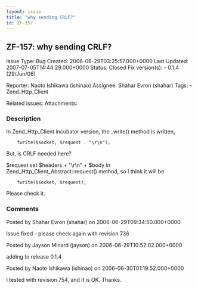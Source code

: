 ```yaml
---
layout: issue
title: "why sending CRLF?"
id: ZF-157
---
```


ZF-157: why sending CRLF?
-------------------------

 Issue Type: Bug Created: 2006-06-29T03:25:57.000+0000 Last Updated: 2007-07-05T14:44:29.000+0000 Status: Closed Fix version(s): - 0.1.4 (29/Jun/06)
 
 Reporter:  Naoto Ishikawa (ishinao)  Assignee:  Shahar Evron (shahar)  Tags: - Zend\_Http\_Client
 
 Related issues: 
 Attachments: 
### Description

In Zend\_Http\_Client incubator version, the \_write() method is written,

 
        fwrite($socket, $request . "\r\n");


But, is CRLF needed here?

$request set $headers + "\\r\\n" + $body in Zend\_Http\_Client\_Abstract::request() method, so I think it will be

 
        fwrite($socket, $request);


Please check it.

 

 

### Comments

Posted by Shahar Evron (shahar) on 2006-06-29T09:34:50.000+0000

Issue fixed - please check again with revision 736

 

 

Posted by Jayson Minard (jayson) on 2006-06-29T10:52:02.000+0000

adding to release 0.1.4

 

 

Posted by Naoto Ishikawa (ishinao) on 2006-06-30T01:19:52.000+0000

I tested with revision 754, and it is OK. Thanks.

 

 